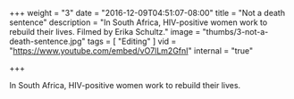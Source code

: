 +++
weight = "3"
date = "2016-12-09T04:51:07-08:00"
title = "Not a death sentence"
description = "In South Africa, HIV-positive women work to rebuild their lives. Filmed by Erika Schultz."
image = "thumbs/3-not-a-death-sentence.jpg"
tags = [ "Editing" ]
vid = "https://www.youtube.com/embed/vO7lLm2GfnI"
internal = "true"

+++

In South Africa, HIV-positive women work to rebuild their lives.
